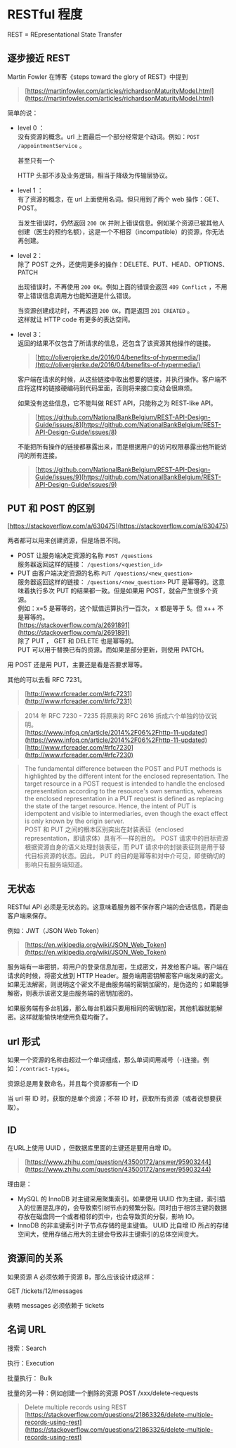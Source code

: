# RESTful 程度


REST = REpresentational State Transfer

<!-- 本文参考 **REST-API-Design-Guide** 的内容。  
> [https://github.com/NationalBankBelgium/REST-API-Design-Guide/wiki](https://github.com/NationalBankBelgium/REST-API-Design-Guide/wiki) -->

<!-- more -->

## 逐步接近 REST  

Martin Fowler 在博客《steps toward the glory of REST》中提到

> [https://martinfowler.com/articles/richardsonMaturityModel.html](https://martinfowler.com/articles/richardsonMaturityModel.html)

简单的说：  

- level 0 ：  
    没有资源的概念。url 上面最后一个部分经常是个动词。例如：`POST /appointmentService`  。  

    甚至只有一个

    HTTP 头部不涉及业务逻辑，相当于降级为传输层协议。
- level 1 ：  
    有了资源的概念，在 url 上面使用名词。但只用到了两个 web 操作：GET、POST。  

    当发生错误时，仍然返回 `200 OK` 并附上错误信息。例如某个资源已被其他人创建（医生的预约名额），这是一个不相容（incompatible）的资源，你无法再创建。
- level 2：  
    除了 POST 之外，还使用更多的操作：DELETE、PUT、HEAD、OPTIONS、PATCH  

    出现错误时，不再使用 `200 OK`。例如上面的错误会返回 `409 Conflict` ，不用带上错误信息调用方也能知道是什么错误。  

    当资源创建成功时，不再返回 `200 OK`，而是返回 `201 CREATED` 。  
    这样就让 HTTP code 有更多的表达空间。  
- level 3：  
    返回的结果不仅包含了所请求的信息，还包含了该资源其他操作的链接。   

    > [http://olivergierke.de/2016/04/benefits-of-hypermedia/](http://olivergierke.de/2016/04/benefits-of-hypermedia/)
    
    客户端在请求的时候，从这些链接中取出想要的链接，并执行操作。客户端不应将这样的链接硬编码到代码里面，否则将来接口变动会很麻烦。  

    如果没有这些信息，它不能叫做 REST API，只能称之为 REST-like API。  

    > [https://github.com/NationalBankBelgium/REST-API-Design-Guide/issues/8](https://github.com/NationalBankBelgium/REST-API-Design-Guide/issues/8)  
    
    不能把所有操作的链接都暴露出来，而是根据用户的访问权限暴露出他所能访问的所有连接。  

    > [https://github.com/NationalBankBelgium/REST-API-Design-Guide/issues/9](https://github.com/NationalBankBelgium/REST-API-Design-Guide/issues/9)

## PUT 和 POST 的区别

[https://stackoverflow.com/a/630475](https://stackoverflow.com/a/630475)  

两者都可以用来创建资源，但是场景不同。  
- POST 让服务端决定资源的名称 `POST /questions`  
    服务器返回这样的链接： `/questions/<question_id>`
- PUT 由客户端决定资源的名称 `PUT /questions/<new_question>`  
    服务器返回这样的链接： `/questions/<new_question>`
    PUT 是幂等的。这意味着执行多次 PUT 的结果都一致。但是如果用 POST，就会产生很多个资源。    
    例如：x=5 是幂等的，这个赋值运算执行一百次， x 都是等于 5。但 x++ 不是幂等的。    
    [https://stackoverflow.com/a/2691891](https://stackoverflow.com/a/2691891)  
    除了 PUT ， GET 和 DELETE 也是幂等的。  
    PUT 可以用于替换已有的资源。而如果是部分更新，则使用 PATCH。

用 POST 还是用 PUT，主要还是看是否要求幂等。

其他的可以去看 RFC 7231。  

> [http://www.rfcreader.com/#rfc7231](http://www.rfcreader.com/#rfc7231)

> 2014 年 RFC 7230 - 7235 将原来的 RFC 2616 拆成六个单独的协议说明。    
> [https://www.infoq.cn/article/2014%2F06%2Fhttp-11-updated](https://www.infoq.cn/article/2014%2F06%2Fhttp-11-updated)  
> [http://www.rfcreader.com/#rfc7230](http://www.rfcreader.com/#rfc7230)  

> The fundamental difference between the POST and PUT methods is highlighted by the different intent for the enclosed representation. The target resource in a POST request is intended to handle the enclosed representation according to the resource's own semantics, whereas the enclosed representation in a PUT request is defined as replacing the state of the target resource. Hence, the intent of PUT is idempotent and visible to intermediaries, even though the exact effect is only known by the origin server.  
> POST 和 PUT 之间的根本区别突出在封装表征（enclosed representation，即请求体）具有不一样的目的。 POST 请求中的目标资源根据资源自身的语义处理封装表征，而 PUT 请求中的封装表征则是用于替代目标资源的状态。因此， PUT 的目的是幂等和对中介可见，即使确切的影响只有服务端知道。

## 无状态  

RESTful API 必须是无状态的。这意味着服务器不保存客户端的会话信息，而是由客户端来保存。  

例如：JWT（JSON Web Token）  
> [https://en.wikipedia.org/wiki/JSON_Web_Token](https://en.wikipedia.org/wiki/JSON_Web_Token)

服务端有一串密钥，将用户的登录信息加密，生成密文，并发给客户端。客户端在请求的时候，将密文放到 HTTP Header。服务端用密钥解密客户端发来的密文。如果无法解密，则说明这个密文不是由服务端的密钥加密的，是伪造的；如果能够解密，则表示该密文是由服务端的密钥加密的。

如果服务端有多台机器，那么每台机器只要用相同的密钥加密，其他机器就能解密。这样就能愉快地使用负载均衡了。

## url 形式

如果一个资源的名称由超过一个单词组成，那么单词间用减号（-)连接。例如：`/contract-types`。  

资源总是用复数命名，并且每个资源都有一个 ID

当 url 带 ID 时，获取的是单个资源；不带  ID 时，获取所有资源（或者说想要获取）。

## ID

在URL上使用 UUID ，但数据库里面的主键还是要用自增 ID。 
> [https://www.zhihu.com/question/43500172/answer/95903244](https://www.zhihu.com/question/43500172/answer/95903244)

理由是：  

- MySQL 的 InnoDB 对主键采用聚集索引。如果使用 UUID 作为主键，索引插入的位置是乱序的，会导致索引树节点的频繁分裂。同时由于相邻主键的数据存放在磁盘同一个或者相邻的页中，也会导致页的分裂，影响 IO。  
- InnoDB 的非主键索引叶子节点存储的是主键值。 UUID 比自增 ID 所占的存储空间大，使用存储占用大的主键会导致非主键索引的总体空间变大。  

## 资源间的关系

如果资源 A 必须依赖于资源 B，那么应该设计成这样：  

GET /tickets/12/messages

表明 messages 必须依赖于 tickets

## 名词 URL

搜索：Search  

执行：Execution  

批量执行： Bulk 

批量的另一种：例如创建一个删除的资源 POST /xxx/delete-requests

> Delete multiple records using REST  
> [https://stackoverflow.com/questions/21863326/delete-multiple-records-using-rest](https://stackoverflow.com/questions/21863326/delete-multiple-records-using-rest)



